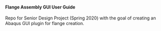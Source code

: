#### Flange Assembly GUI User Guide
Repo for Senior Design Project (Spring 2020) with the goal of creating an Abaqus GUI plugin for flange creation. 

